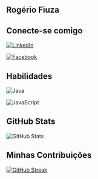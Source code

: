 ## Rogério Fiuza



## Conecte-se comigo
[![LinkedIn](https://img.shields.io/badge/LinkedIn-000?style=for-the-badge&logo=linkedin&logoColor=0E76A8)](https://www.linkedin.com/in/rog%C3%A9rio-fiuza-19979723a/)

[![Facebook](https://img.shields.io/badge/Facebook-000?style=for-the-badge&logo=facebook)](https://web.facebook.com/rogerio.fiuza.1/)

## Habilidades
![Java](https://img.shields.io/badge/Java-000?style=for-the-badge&logo=java)

![JavaScript](https://img.shields.io/badge/JavaScript-000?style=for-the-badge&logo=javascript)

## GitHub Stats
![GitHub Stats](https://github-readme-stats.vercel.app/api?username=RogerioFiuza&theme=transparent&bg_color=000&border_color=30A3DC&show_icons=true&icon_color=30A3DC&title_color=E94D5F&text_color=FFF)


## Minhas Contribuições 
[![GitHub Streak](https://streak-stats.demolab.com/?user=RogerioFiuza&theme=bear&background=000&border=30A3DC&dates=FFF)](https://git.io/streak-stats)